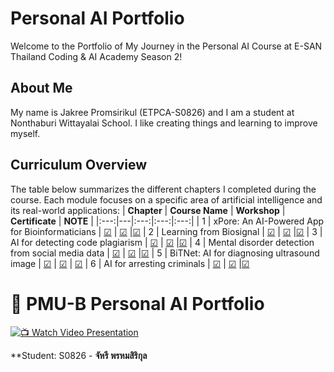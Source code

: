 # Personal AI Portfolio

Welcome to the Portfolio of My Journey in the Personal AI Course at E-SAN Thailand Coding & AI Academy Season 2!

## About Me
My name is Jakree Promsirikul (ETPCA-S0826) and I am a student at Nonthaburi Wittayalai School. I like creating things and learning to improve myself.

## Curriculum Overview
The table below summarizes the different chapters I completed during the course. Each module focuses on a specific area of artificial intelligence and its real-world applications:
| **Chapter** | **Course Name** | **Workshop** | **Certificate** | **NOTE** |
|:---:|---|:---:|:---:|:---:|
| 1 | xPore: An AI-Powered App for Bioinformaticians | [☑](https://github.com/Beambeem1/Personal-AI/blob/main/AI_Powered_App_for_Bioinformaticians.ipynb) | [☑](https://powerclass.org/tutor-certificate-3/?cert_hash=7efd29aef857e200) |[☑](https://github.com/Beambeem1/Personal-AI/blob/main/xPore%3A%20An%20AI-Powered%20Note)
| 2 | Learning from Biosignal | [☑](https://github.com/Beambeem1/Personal-AI/blob/main/PMUB-Learning-biosignal-assignments-) | [☑](https://powerclass.org/tutor-certificate-3/?cert_hash=92d44320d416e2f0) |[☑](https://github.com/Beambeem1/Personal-AI/blob/main/Learning%20from%20Biosignal%20Note)
| 3 | AI for detecting code plagiarism | [☑](https://github.com/Beambeem1/Personal-AI/blob/main/PMU_B_CodingAI_CodeCloneDetection_Jakree.ipynb)  | [☑](https://powerclass.org/tutor-certificate-3/?cert_hash=1e8af4831fd21abc) |[☑](https://github.com/Beambeem1/Personal-AI/blob/main/AI%20for%20detecting%20code%20plagiarism%20Note)
| 4 | Mental disorder detection from social media data | [☑](https://github.com/Beambeem1/Personal-AI/blob/main/E_san_coding.ipynb)  | [☑](https://powerclass.org/tutor-certificate-3/?cert_hash=d1ff276bd674fcc9) |[☑](https://github.com/Beambeem1/Personal-AI/blob/main/Mental%20disorder%20detection%20from%20social%20media%20data%20Note)
| 5 | BiTNet: AI for diagnosing ultrasound image | [☑](https://github.com/Beambeem1/Personal-AI/blob/main/image_classificaiton.ipynb)  | [☑](https://powerclass.org/tutor-certificate-3/?cert_hash=7e57ae653ee1139a&regenerate=1) | [☑](https://github.com/Beambeem1/Personal-AI/blob/main/BiTNet%3A%20AI%20for%20Diagnosing%20Ultrasound%20Images%20Note)
| 6 | AI for arresting criminals | [☑](https://github.com/Beambeem1/Personal-AI/blob/main/Train_Yolov8_Object_Detection_on_Custom_Dataset.ipynb)  | [☑](https://powerclass.org/tutor-certificate-3/?cert_hash=42c6d5da50178068) |[☑](https://github.com/Beambeem1/Personal-AI/blob/main/AI%20for%20Arresting%20Criminals%20Note)

# 🤖 PMU-B Personal AI Portfolio

[![📺 Watch Video Presentation]([http://img.youtube.com/vi/Q9hPSNuLsXY/0.jpg)](https://youtu.be/Q9hPSNuLsXY](https://youtu.be/fyVWxIjdjkg?si=ysu1x2wK6lVBJT92))

**Student: S0826 - **จัหรี พรหมสิริกุล**
